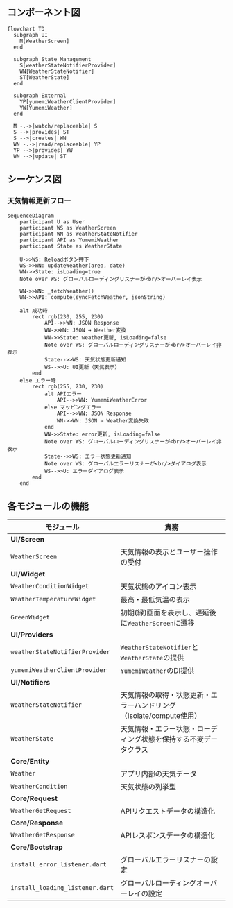 ## コンポーネント図
```mermaid
flowchart TD
  subgraph UI
    M[WeatherScreen]
  end

  subgraph State Management
    S[weatherStateNotifierProvider]
    WN[WeatherStateNotifier]
    ST[WeatherState]
  end

  subgraph External
    YP[yumemiWeatherClientProvider]
    YW[YumemiWeather]
  end

  M -.->|watch/replaceable| S
  S -->|provides| ST
  S -->|creates| WN
  WN -.->|read/replaceable| YP
  YP -->|provides| YW
  WN -->|update| ST

```

## シーケンス図

### 天気情報更新フロー
```mermaid
sequenceDiagram
    participant U as User
    participant WS as WeatherScreen
    participant WN as WeatherStateNotifier
    participant API as YumemiWeather
    participant State as WeatherState

    U->>WS: Reloadボタン押下
    WS->>WN: updateWeather(area, date)
    WN->>State: isLoading=true
    Note over WS: グローバルローディングリスナーが<br/>オーバーレイ表示
    
    WN->>WN: _fetchWeather()
    WN->>API: compute(syncFetchWeather, jsonString)
    
    alt 成功時
        rect rgb(230, 255, 230)
            API-->>WN: JSON Response
            WN->>WN: JSON → Weather変換
            WN->>State: weather更新, isLoading=false
            Note over WS: グローバルローディングリスナーが<br/>オーバーレイ非表示
            State-->>WS: 天気状態更新通知
            WS-->>U: UI更新（天気表示）
        end
    else エラー時
        rect rgb(255, 230, 230)
            alt APIエラー
                API-->>WN: YumemiWeatherError
            else マッピングエラー
                API-->>WN: JSON Response
                WN->>WN: JSON → Weather変換失敗
            end
            WN->>State: error更新, isLoading=false
            Note over WS: グローバルローディングリスナーが<br/>オーバーレイ非表示
            State-->>WS: エラー状態更新通知
            Note over WS: グローバルエラーリスナーが<br/>ダイアログ表示
            WS-->>U: エラーダイアログ表示
        end
    end
```

## 各モジュールの機能

| モジュール | 責務 |
|---|---|
| **UI/Screen** |
| `WeatherScreen` | 天気情報の表示とユーザー操作の受付 |
| **UI/Widget** |
| `WeatherConditionWidget` | 天気状態のアイコン表示 |
| `WeatherTemperatureWidget` | 最高・最低気温の表示 |
| `GreenWidget` | 初期(緑)画面を表示し、遅延後に`WeatherScreen`に遷移|
| **UI/Providers** |
| `weatherStateNotifierProvider` | `WeatherStateNotifier`と`WeatherState`の提供 |
| `yumemiWeatherClientProvider` | `YumemiWeather`のDI提供 |
| **UI/Notifiers** |
| `WeatherStateNotifier` | 天気情報の取得・状態更新・エラーハンドリング（Isolate/compute使用） |
| `WeatherState` | 天気情報・エラー状態・ローディング状態を保持する不変データクラス |
| **Core/Entity** |
| `Weather` | アプリ内部の天気データ |
| `WeatherCondition` | 天気状態の列挙型 |
| **Core/Request** |
| `WeatherGetRequest` | APIリクエストデータの構造化 |
| **Core/Response** |
| `WeatherGetResponse` | APIレスポンスデータの構造化 |
| **Core/Bootstrap** |
| `install_error_listener.dart` | グローバルエラーリスナーの設定 |
| `install_loading_listener.dart` | グローバルローディングオーバーレイの設定 |
